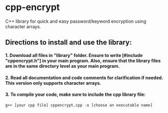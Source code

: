 # cpp-encrypt
C++ library for quick and easy password/keyword encryption using character arrays.

## Directions to install and use the library:

#### 1. Download all files in "library" folder. Ensure to write [#include "cppencrypt.h"] in your main program. Also, ensure that the library files are in the same directory level as your main program.

#### 2. Read all documentation and code comments for clarification if needed. This version only supports character arrays.

#### 3. To compile your code, make sure to include the cpp library file:
```
g++ [your cpp file] cppencrypt.cpp -o [choose an executable name]
```

